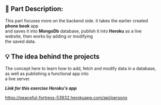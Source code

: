 ## :page_with_curl: **Part Description:**

This part focuses more on the backend side. it takes the earlier created **phone book** app<br> 
and saves it into **MongoDb** database, publish it into **Heroku** as a live website, then works by adding or modifying<br>
the saved data.

## :bulb: **The idea behind the projects**

The concept here to learn how to add, fetch and modify data in a database, as well as publishing a functional app into<br>
a live server.

***Link for this exercise Heroku's app***

https://peaceful-fortress-53932.herokuapp.com/api/persons
